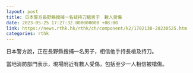 ```yaml
---
layout: post
title: 日本警方長野縣搜捕一名疑持刀槍男子　數人受傷
date: 2023-05-25 17:27:32.000000000 +08:00
link: https://news.rthk.hk/rthk/ch/component/k2/1702138-20230525.htm
categories: rthk
---
```


日本警方說，正在長野縣搜捕一名男子，相信他手持長槍及持刀。

當地消防部門表示，現場附近有數人受傷，包括至少一人相信被槍傷。
